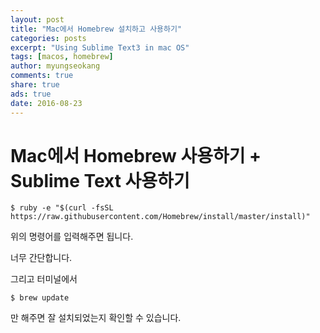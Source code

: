 ```yaml
---
layout: post
title: "Mac에서 Homebrew 설치하고 사용하기"
categories: posts
excerpt: "Using Sublime Text3 in mac OS"
tags: [macos, homebrew]
author: myungseokang
comments: true
share: true
ads: true
date: 2016-08-23
---
```


# Mac에서 Homebrew 사용하기 + Sublime Text 사용하기

```shell
$ ruby -e "$(curl -fsSL https://raw.githubusercontent.com/Homebrew/install/master/install)"
```
위의 명령어를 입력해주면 됩니다.

너무 간단합니다.

그리고 터미널에서

```shell
$ brew update
```

만 해주면 잘 설치되었는지 확인할 수 있습니다.
